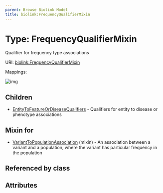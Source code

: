 ```yaml
---
parent: Browse Biolink Model
title: biolink:FrequencyQualifierMixin
---
```


# Type: FrequencyQualifierMixin


Qualifier for frequency type associations

URI: [biolink:FrequencyQualifierMixin](https://w3id.org/biolink/vocab/FrequencyQualifierMixin)

Mappings:

![img](http://yuml.me/diagram/nofunky;dir:TB/class/\[VariantToPopulationAssociation]uses%20-.->\[FrequencyQualifierMixin],%20\[FrequencyQualifierMixin]^-\[EntityToFeatureOrDiseaseQualifiers])

## Children

 * [EntityToFeatureOrDiseaseQualifiers](EntityToFeatureOrDiseaseQualifiers.md) - Qualifiers for entity to disease or phenotype associations

## Mixin for

 * [VariantToPopulationAssociation](VariantToPopulationAssociation.md) (mixin)  - An association between a variant and a population, where the variant has particular frequency in the population

## Referenced by class


## Attributes

